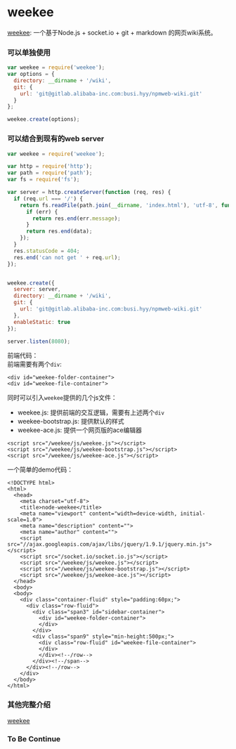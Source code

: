 # weekee  

[weekee](https://github.com/dead-horse/weekee): 一个基于Node.js + socket.io + git + markdown 的网页wiki系统。   
### 可以单独使用   

```js
var weekee = require('weekee');
var options = {
  directory: __dirname + '/wiki',
  git: {
    url: 'git@gitlab.alibaba-inc.com:busi.hyy/npmweb-wiki.git'
  }
};

weekee.create(options);
```

### 可以结合到现有的web server   

```js
var weekee = require('weekee');

var http = require('http');
var path = require('path');
var fs = require('fs');

var server = http.createServer(function (req, res) {
  if (req.url === '/') {
    return fs.readFile(path.join(__dirname, 'index.html'), 'utf-8', function (err, data) {
      if (err) {
        return res.end(err.message);
      }
      return res.end(data);
    });
  }
  res.statusCode = 404;
  res.end('can not get ' + req.url);
});


weekee.create({
  server: server,
  directory: __dirname + '/wiki',
  git: {
    url: 'git@gitlab.alibaba-inc.com:busi.hyy/npmweb-wiki.git'
  },
  enableStatic: true
});

server.listen(8080);
```

前端代码：   
前端需要有两个`div`:  

```
<div id="weekee-folder-container">
<div id="weekee-file-container">
```

同时可以引入`weekee`提供的几个js文件：   
 * weekee.js: 提供前端的交互逻辑，需要有上述两个`div`  
 * weekee-bootstrap.js: 提供默认的样式   
 * weekee-ace.js: 提供一个网页版的ace编辑器  

```
<script src="/weekee/js/weekee.js"></script>
<script src="/weekee/js/weekee-bootstrap.js"></script>
<script src="/weekee/js/weekee-ace.js"></script>    
```

一个简单的demo代码：  
```
<!DOCTYPE html>
<html>
  <head>
    <meta charset="utf-8">
    <title>node-weekee</title>
    <meta name="viewport" content="width=device-width, initial-scale=1.0">
    <meta name="description" content="">
    <meta name="author" content="">
    <script src="//ajax.googleapis.com/ajax/libs/jquery/1.9.1/jquery.min.js"></script>
    <script src="/socket.io/socket.io.js"></script>
    <script src="/weekee/js/weekee.js"></script>
    <script src="/weekee/js/weekee-bootstrap.js"></script>
    <script src="/weekee/js/weekee-ace.js"></script>    
  </head>
  <body>
  <body>
    <div class="container-fluid" style="padding:60px;">
      <div class="row-fluid">
        <div class="span3" id="sidebar-container">
          <div id="weekee-folder-container">
          </div>
        </div>
        <div class="span9" style="min-height:500px;">
          <div class="row-fluid" id="weekee-file-container">
          </div>
          </div><!--/row-->
        </div><!--/span-->
      </div><!--/row-->
    </div>    
  </body>
</html>
```

### 其他完整介绍  
[weekee](https://github.com/dead-horse/weekee)   

### To Be Continue  
